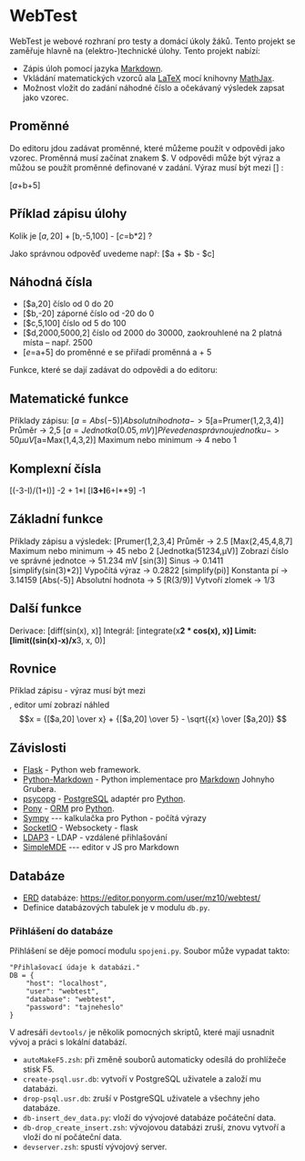 ﻿WebTest
=========

WebTest je webové rozhraní pro testy a domácí úkoly žáků. Tento projekt se
zaměřuje hlavně na (elektro-)technické úlohy. Tento projekt nabízí:

* Zápis úloh pomocí jazyka [Markdown](https://cs.wikipedia.org/wiki/Markdown).
* Vkládání matematických vzorců 
  ala [LaTeX](https://cs.wikipedia.org/wiki/LaTeX)
  mocí knihovny [MathJax](https://cs.wikipedia.org/wiki/MathJax).
* Možnost vložit do zadání náhodné číslo a očekávaný výsledek
  zapsat jako vzorec. 


Proměnné
--------
Do editoru jdou zadávat proměnné, které můžeme použít v odpovědi jako vzorec. Proměnná musí začínat znakem $.
V odpovědi může být výraz a můžou se použít proměnné definované v zadání. Výraz musí být mezi [] :

[$a+$b+5]

Příklad zápisu úlohy
--------------------
Kolik je [$a,20] + [$b,-5,100] - [$c=$b*2] ?

Jako správnou odpověď uvedeme např:
[$a + $b - $c]

Náhodná čísla
---------------
* [$a,20] 			číslo od 0 do 20
* [$b,-20]			záporné číslo od -20 do 0
* [$c,5,100]		číslo od 5 do 100
* [$d,2000,5000,2]		číslo od 2000 do 30000, zaokrouhlené na 2  platná místa – např. 2500
* [$e=$a+5] 		do proměnné e se přiřadí proměnná a + 5

Funkce, které se dají zadávat do odpovědi a do editoru:

Matematické funkce
---------------
Příklady zápisu:
[$a=Abs(-5)]		Absolutní hodnota -> 5
[$a=Prumer(1,2,3,4)]	Průměr -> 2,5
[$a=Jednotka(0.05,mV)]	Převede na správnou jednotku -> 50 µuV
[$a=Max(1,4,3,2)]		Maximum nebo minimum -> 4 nebo 1

Komplexní čísla
---------------
[(-3-I)/(1+I)]		-2 + 1*I
[I**3+I**6+I**9]		-1

Základní funkce
---------------
Příklady zápisu a výsledek:
[Prumer(1,2,3,4]        		Průměr -> 2.5
[Max(2,45,4,8,7]        		Maximum nebo minimum -> 45 nebo 2
[Jednotka(51234,µV)]            	Zobrazí číslo ve správné jednotce -> 51.234 mV
[sin(3)]           		Sinus -> 0.1411
[simplify(sin(3)*2)]        	Vypočítá výraz -> 0.2822
[simplify(pi)]            		Konstanta pí    -> 3.14159
[Abs(-5)]            		Absolutní hodnota -> 5
[R(3/9)]            		Vytvoří zlomek -> 1/3

Další funkce
---------------
Derivace:			[diff(sin(x), x)]
Integrál:			[integrate(x**2 * cos(x), x)]
Limit:			[limit((sin(x)-x)/x**3, x, 0)]

Rovnice
--------
Příklad zápisu - výraz musí být mezi $$ $$, editor umí zobrazí náhled
$$x = {[$a,20]  \over x} +  {[$a,20]  \over 5} - \sqrt{{x}  \over [$a,20]} $$

Závislosti
-----------
* [Flask](http://flask.pocoo.org/) - Python web framework.
* [Python-Markdown](http://pythonhosted.org/Markdown/) - Python implementace pro
  [Markdown](http://daringfireball.net/projects/markdown/) Johnyho Grubera.
* [psycopg](http://initd.org/psycopg/) -
  [PostgreSQL](http://www.postgresql.org/) adaptér pro [Python](https://www.python.org/).
* [Pony](http://ponyorm.com/) -
  [ORM](http://cs.wikipedia.org/wiki/Objektově_relační_mapování) pro [Python](https://www.python.org/).
* [Sympy](http://www.sympy.org/cs/) --- kalkulačka pro Python - počítá výrazy
* [SocketIO](http://flask-socketio.readthedocs.io/en/latest/) - Websockety - flask
* [LDAP3](http://ldap3.readthedocs.io/) - LDAP - vzdálené přihlašování
* [SimpleMDE](https://simplemde.com/) --- editor v JS pro Markdown
    

Databáze
--------
* [ERD]() databáze: <https://editor.ponyorm.com/user/mz10/webtest/>
* Definice databázových tabulek je v modulu `db.py`.

### Přihlášení do databáze

Přihlášení se děje pomocí modulu `spojeni.py`. Soubor může vypadat takto:

    "Přihlašovací údaje k databázi."
    DB = {
        "host": "localhost",
        "user": "webtest",
        "database": "webtest",
        "password": "tajneheslo"
    }

V adresáři `devtools/` je několik pomocných skriptů, které mají usnadnit vývoj
a práci s lokální databází.

* `autoMakeF5.zsh`: při změně souborů automaticky odesílá 
   do prohlížeče stisk F5.
* `create-psql.usr.db`: vytvoří v PostgreSQL uživatele a založí mu 
   databázi.
* `drop-psql.usr.db`: zruší v PostgreSQL uživatele a všechny jeho 
   databáze.
* `db-insert_dev_data.py`: vloží do vývojové databáze počáteční data.
* `db-drop_create_insert.zsh`: vývojovou databázi zruší, znovu vytvoří
   a vloží do ní počáteční data.
* `devserver.zsh`: spustí vývojový server.


